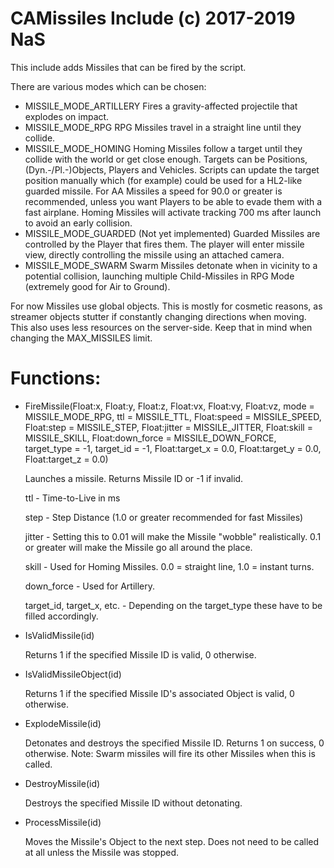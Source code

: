 # CAMissiles Include (c) 2017-2019 NaS

This include adds Missiles that can be fired by the script.

There are various modes which can be chosen:
- MISSILE_MODE_ARTILLERY
Fires a gravity-affected projectile that explodes on impact.
- MISSILE_MODE_RPG
RPG Missiles travel in a straight line until they collide.
- MISSILE_MODE_HOMING
Homing Missiles follow a target until they collide with the world or get close enough. Targets can be Positions, (Dyn.-/Pl.-)Objects, Players and Vehicles. Scripts can update the target position manually which (for example) could be used for a HL2-like guarded missile. For AA Missiles a speed for 90.0 or greater is recommended, unless you want Players to be able to evade them with a fast airplane. Homing Missiles will activate tracking 700 ms after launch to avoid an early collision.
- MISSILE_MODE_GUARDED (Not yet implemented)
Guarded Missiles are controlled by the Player that fires them. The player will enter missile view, directly controlling the missile using an attached camera.
- MISSILE_MODE_SWARM
Swarm Missiles detonate when in vicinity to a potential collision, launching multiple Child-Missiles in RPG Mode (extremely good for Air to Ground).

For now Missiles use global objects. This is mostly for cosmetic reasons, as streamer objects stutter if constantly changing directions when moving. This also uses less resources on the server-side. Keep that in mind when changing the MAX_MISSILES limit.

# Functions:

- FireMissile(Float:x, Float:y, Float:z, Float:vx, Float:vy, Float:vz, mode = MISSILE_MODE_RPG, ttl = MISSILE_TTL, Float:speed = MISSILE_SPEED, Float:step = MISSILE_STEP, Float:jitter = MISSILE_JITTER, Float:skill = MISSILE_SKILL, Float:down_force = MISSILE_DOWN_FORCE, target_type = -1, target_id = -1, Float:target_x = 0.0, Float:target_y = 0.0, Float:target_z = 0.0)
	
	Launches a missile.
	Returns Missile ID or -1 if invalid.
	
	ttl - Time-to-Live in ms

	step - Step Distance (1.0 or greater recommended for fast Missiles)

	jitter - Setting this to 0.01 will make the Missile "wobble" realistically. 0.1 or greater will make the Missile go all around the place.

	skill - Used for Homing Missiles. 0.0 = straight line, 1.0 = instant turns.

	down_force - Used for Artillery. 

	target_id, target_x, etc. - Depending on the target_type these have to be filled accordingly.

- IsValidMissile(id)
	
	Returns 1 if the specified Missile ID is valid, 0 otherwise.

- IsValidMissileObject(id)

	Returns 1 if the specified Missile ID's associated Object is valid, 0 otherwise.

- ExplodeMissile(id)

	Detonates and destroys the specified Missile ID.
	Returns 1 on success, 0 otherwise.
	Note: Swarm missiles will fire its other Missiles when this is called.

- DestroyMissile(id)

	Destroys the specified Missile ID without detonating.
	
- ProcessMissile(id)

	Moves the Missile's Object to the next step. Does not need to be called at all unless the Missile was stopped.
